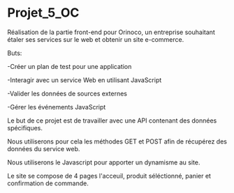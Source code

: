 # Projet_5_OC
Réalisation de la partie front-end pour Orinoco, un
entreprise souhaitant étaler ses services sur le web et obtenir un site e-commerce.

Buts:

-Créer un plan de test pour une application

-Interagir avec un service Web en utilisant JavaScript

-Valider les données de sources externes

-Gérer les événements JavaScript

Le but de ce projet est de travailler avec une API contenant des données spécifiques.

Nous utiliserons pour cela les méthodes GET et POST afin de récupérez des données du service web.

Nous utiliserons le Javascript pour apporter un dynamisme au site. 

Le site se compose de 4 pages l'acceuil, produit séléctionné, panier et confirmation de commande. 

